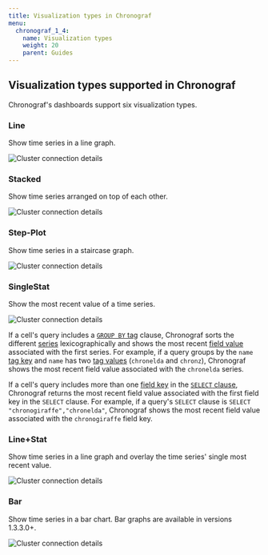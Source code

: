 ```yaml
---
title: Visualization types in Chronograf
menu:
  chronograf_1_4:
    name: Visualization types
    weight: 20
    parent: Guides
---
```


## Visualization types supported in Chronograf

Chronograf's dashboards support six visualization types.

### Line
Show time series in a line graph.

![Cluster connection details](/img/chronograf/v1.4/faq-viz-line.png)

### Stacked
Show time series arranged on top of each other.

![Cluster connection details](/img/chronograf/v1.4/faq-viz-stacked.png)

### Step-Plot
Show time series in a staircase graph.

![Cluster connection details](/img/chronograf/v1.4/faq-viz-step.png)

### SingleStat
Show the most recent value of a time series.

![Cluster connection details](/img/chronograf/v1.4/faq-viz-single.png)

If a cell's query includes a [`GROUP BY` tag](/influxdb/latest/query_language/data_exploration/#group-by-tags) clause, Chronograf sorts the different [series](/influxdb/latest/concepts/glossary/#series) lexicographically and shows the most recent [field value](/influxdb/latest/concepts/glossary/#field-value) associated with the first series.
For example, if a query groups by the `name` [tag key](/influxdb/latest/concepts/glossary/#tag-key) and `name` has two [tag values](/influxdb/latest/concepts/glossary/#tag-value) (`chronelda` and `chronz`), Chronograf shows the most recent field value associated with the `chronelda` series.

If a cell's query includes more than one [field key](/influxdb/latest/concepts/glossary/#field-key) in the [`SELECT` clause](/influxdb/latest/query_language/data_exploration/#select-clause), Chronograf returns the most recent field value associated with the first field key in the `SELECT` clause.
For example, if a query's `SELECT` clause is `SELECT "chronogiraffe","chronelda"`, Chronograf shows the most recent field value associated with the `chronogiraffe` field key.

### Line+Stat
Show time series in a line graph and overlay the time series' single most recent value.

![Cluster connection details](/img/chronograf/v1.4/faq-viz-linesingle.png)

### Bar
Show time series in a bar chart.
Bar graphs are available in versions 1.3.3.0+.

![Cluster connection details](/img/chronograf/v1.4/faq-viz-bar.png)
